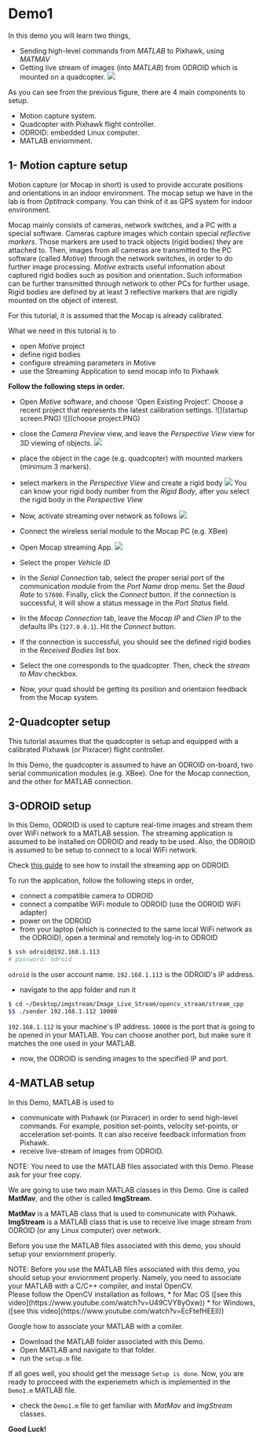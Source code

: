 # Demo1
In this demo you will learn two things,
* Sending high-level commands  from *MATLAB* to Pixhawk, using *MATMAV*
* Getting live stream of images (into *MATLAB*) from ODROID which is mounted on a quadcopter.
![](demo1.png)

As you can see from the previous figure, there are 4 main components to setup.
* Motion capture system.
* Quadcopter with Pixhawk flight controller.
* ODROID: embedded Linux computer.
* MATLAB enviornment.

## 1- Motion capture setup
Motion capture (or Mocap in short) is used to provide accurate positions and orientations in an indoor environment. The mocap setup we have in the lab is from *Optitrack* company. You can think of it as GPS system for indoor environment. 

Mocap mainly consists of cameras, network switches, and a PC with a special software. Cameras capture images which contain special *reflective markers*. Those markers are used to track objects (rigid bodies) they are attached to. Then, images from all cameras are transmitted to the PC software (called *Motive*) through the network switches, in order to do further image processing. *Motive* extracts useful information about captured rigid bodies such as position and orientation. Such information can be further transmitted through network to other PCs for further usage. Rigid bodies are defined by at least 3 reflective markers that are rigidly mounted on the object of interest.

For this tutorial, it is assumed that the Mocap is already calibrated.

What we need in this tutorial is to
* open *Motive* project
* define rigid bodies
* configure streaming parameters in Motive
* use the Streaming Application to send mocap info to Pixhawk


**Follow the following steps in order.**

* Open *Motive* software, and choose 'Open Existing Project'. Choose a recent project that represents the latest calibration settings.
![](startup screen.PNG)
![](choose project.PNG)

* close the *Camera Preview* view, and leave the *Perspective View* view for 3D viewing of objects.
 ![](motive1.PNG)
* place the object in the cage (e.g. quadcopter) with mounted markers (minimum 3 markers).
* select markers in the *Perspective View* and create a rigid body
![](createRigidbody.png)
You can know your rigid body number from the *Rigid Body*, after you select the rigid body in the *Perspective View*

* Now, activate streaming over network as follows
 ![](motiveStreamTab.PNG)
* Connect the wireless serial module to the Mocap PC (e.g. XBee)
* Open Mocap streaming App.
![](mocapstream.PNG)
* Select the proper *Vehicle ID*
* In the *Serial Connection* tab, select the proper serial port of the communication module from the *Port Name* drop menu. Set the *Baud Rate* to `57600`. Finally, click the *Connect* button. If the connection is successful, it will show a status message in the *Port Status* field.
* In the *Mocap Connection* tab, leave the *Mocap IP* and *Clien IP* to the defaults IPs (`127.0.0.1`). Hit the *Connect* button.
* If the connection is successful, you should see the defined rigid bodies in the *Received Bodies* list box.
* Select the one corresponds to the quadcopter. Then, check the *stream to Mav* checkbox.
* Now, your quad should be getting its position and orientaion feedback from the Mocap system.

## 2-Quadcopter setup
This tutorial assumes that the quadcopter is setup and equipped with a calibrated Pixhawk (or Pixracer) flight controller.

In this Demo, the quadcopter is assumed to have an ODROID on-board, two serial communication modules (e.g. XBee). One for the Mocap connection, and the other for MATLAB connection.

## 3-ODROID setup
In this Demo, ODROID is used to capture real-time images and stream them over WiFi network to a MATLAB session. The streaming application is assumed to be installed on ODROID and ready to be used. Also, the ODROID is assumed to be setup to connect to a local WiFi network.

Check [this guide](https://github.com/mzahana/Image_Live_Stream) to see how to install the streaming app on ODROID.

To run the application, follow the following steps in order,
* connect a compatible camera to ODROID
* connect a compatibe WiFi module to ODROID (use the ODROID WiFi adapter)
* power on the ODROID
* from your laptop (which is connected to the same local WiFi network as the ODROID), open a terminal and remotely log-in to ODROID

```sh
$ ssh odroid@192.168.1.113
# password: odroid
```
`odroid` is the user account name. `192.168.1.113` is the ODROID's IP address.
* navigate to the app folder and run it

```sh
$ cd ~/Desktop/imgstream/Image_Live_Stream/opencv_stream/stream_cpp
$$ ./sender 192.168.1.112 10000
```
`192.168.1.112` is your machine's IP address. `10000` is the port that is going to be opened in your MATLAB. You can choose another port, but make sure it matches the one used in your MATLAB.
* now, the ODROID is sending images to the specified IP and port.

## 4-MATLAB setup
In this Demo, MATLAB is used to 
* communicate with Pixhawk (or Pixracer) in order to send high-level commands. For example, position set-points, velocity set-points, or acceleration set-points. It can also receive feedback information from Pixhawk.
* receive live-stream of images from ODROID.

<div class="warning">
NOTE: You need to use the MATLAB files associated with this Demo. Please ask for your free copy.
</div>

We are going to use two main MATLAB classes in this Demo. One is called **MatMav**, and the other is called **ImgStream**.

**MatMav** is a MATLAB class that is used to communicate with Pixhawk. **ImgStream** is a MATLAB class that is use to receive live image stream from ODROID (or any Linux computer) over network.

Before you use the MATLAB files associated with this demo, you should setup your enviornment properly. 
<div class="warning">
NOTE: Before you use the MATLAB files associated with this demo, you should setup your enviornment properly. Namely, you need to associate your MATLAB with a C/C++ compiler, and instal OpenCV.
</div>
Please follow the OpenCV installation as follows,
* for Mac OS ([see this video](https://www.youtube.com/watch?v=U49CVY8yOxw))
* for Windows, ([see this video](https://www.youtube.com/watch?v=EcFtefHEEII))

Google how to associate your MATLAB with a comiler.

* Download the MATLAB folder associated with this Demo.
* Open MATLAB and navigate to that folder.
* run the `setup.m` file.

If all goes well, you should get the message `Setup is done`. Now, you are ready to procceed with the experiemetn which is implemented in the `Demo1.m` MATLAB file.
* check the `Demo1.m` file to get familiar with *MatMav* and *ImgStream* classes.

**Good Luck!**